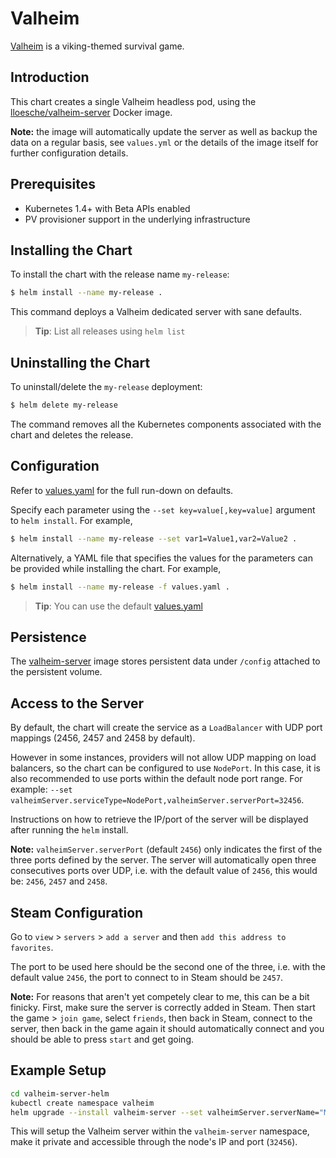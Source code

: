 # Valheim

[Valheim](https://www.valheimgame.com/) is a viking-themed survival game.

## Introduction

This chart creates a single Valheim headless pod, using the [lloesche/valheim-server](https://github.com/lloesche/valheim-server-docker) Docker image.

**Note:** the image will automatically update the server as well as backup the data on a regular basis, see `values.yml` or the details of the image itself for further configuration details.

## Prerequisites

- Kubernetes 1.4+ with Beta APIs enabled
- PV provisioner support in the underlying infrastructure

## Installing the Chart

To install the chart with the release name `my-release`:

```bash
$ helm install --name my-release .
```

This command deploys a Valheim dedicated server with sane defaults.

> **Tip**: List all releases using `helm list`

## Uninstalling the Chart

To uninstall/delete the `my-release` deployment:

```bash
$ helm delete my-release
```

The command removes all the Kubernetes components associated with the chart and deletes the release.

## Configuration

Refer to [values.yaml](values.yaml) for the full run-down on defaults.

Specify each parameter using the `--set key=value[,key=value]` argument to `helm install`. For example,

```bash
$ helm install --name my-release --set var1=Value1,var2=Value2 .
```

Alternatively, a YAML file that specifies the values for the parameters can be provided while installing the chart. For example,

```bash
$ helm install --name my-release -f values.yaml .
```

> **Tip**: You can use the default [values.yaml](values.yaml)

## Persistence

The [valheim-server](https://github.com/lloesche/valheim-server-docker) image stores persistent data under `/config` attached to the persistent volume.

## Access to the Server

By default, the chart will create the service as a `LoadBalancer` with UDP port mappings (2456, 2457 and 2458 by default).

However in some instances, providers will not allow UDP mapping on load balancers, so the chart can be configured to use `NodePort`. In this case, it is also recommended to use ports within the default node port range. For example: `--set valheimServer.serviceType=NodePort,valheimServer.serverPort=32456`.

Instructions on how to retrieve the IP/port of the server will be displayed after running the `helm` install.

**Note:** `valheimServer.serverPort` (default `2456`) only indicates the first of the three ports defined by the server. The server will automatically open three consecutives ports over UDP, i.e. with the default value of `2456`, this would be: `2456`, `2457` and `2458`.

## Steam Configuration

Go to `view` > `servers` > `add a server` and then `add this address to favorites`.

The port to be used here should be the second one of the three, i.e. with the default value `2456`, the port to connect to in Steam should be `2457`.

**Note:** For reasons that aren't yet competely clear to me, this can be a bit finicky. First, make sure the server is correctly added in Steam. Then start the game > `join game`, select `friends`, then back in Steam, connect to the server, then back in the game again it should automatically connect and you should be able to press `start` and get going.

## Example Setup

```bash
cd valheim-server-helm
kubectl create namespace valheim
helm upgrade --install valheim-server --set valheimServer.serverName="My Valheim Server",valheimServer.worldName="My Valheim World",valheimServer.serverPass="password",valheimServer.serverPublic=0,valheimServer.serviceType=NodePort,valheimServer.serverPort=32456 --namespace valheim .
```

This will setup the Valheim server within the `valheim-server` namespace, make it private and accessible through the node's IP and port (`32456`).